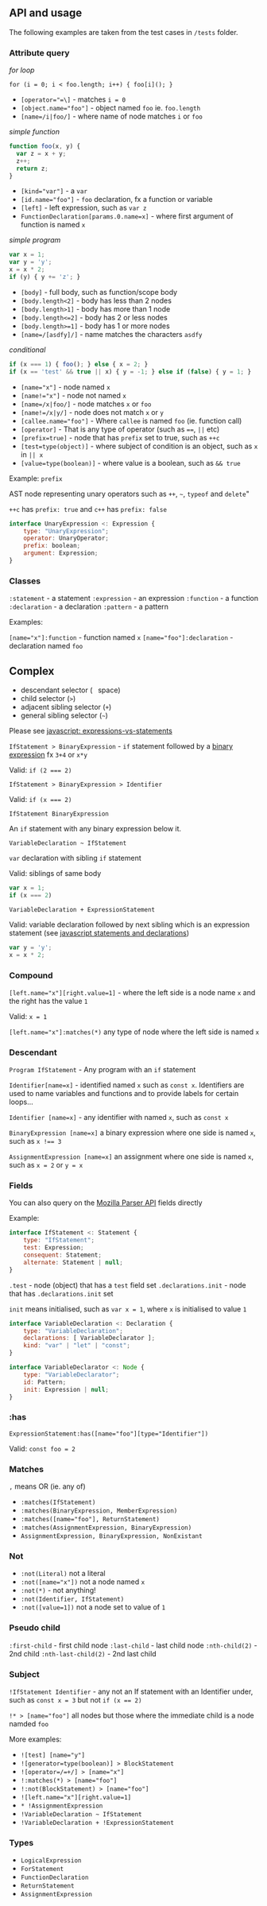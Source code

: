 ## API and usage

The following examples are taken from the test cases in `/tests` folder.

### Attribute query

*for loop*

`for (i = 0; i < foo.length; i++) { foo[i](); }`

- `[operator="=\]` - matches `i = 0`
- `[object.name="foo"]` - object named `foo` ie. `foo.length`
- `[name=/i|foo/]` - where name of node matches `i` or `foo`

*simple function*

```js
function foo(x, y) {
  var z = x + y;
  z++;
  return z;
}
```

- `[kind="var"]` - a `var`
- `[id.name="foo"]` - `foo` declaration, fx a function or variable
- `[left]` - left expression, such as `var z`
- `FunctionDeclaration[params.0.name=x]` - where first argument of function is named `x`

*simple program*

```js
var x = 1;
var y = 'y';
x = x * 2;
if (y) { y += 'z'; }
```

- `[body]` - full body, such as function/scope body
- `[body.length<2]` - body has less than 2 nodes
- `[body.length>1]` - body has more than 1 node
- `[body.length<=2]` - body has 2 or less nodes
- `[body.length>=1]` - body has 1 or more nodes
- `[name=/[asdfy]/]` - name matches the characters `asdfy`

*conditional*

```js
if (x === 1) { foo(); } else { x = 2; }
if (x == 'test' && true || x) { y = -1; } else if (false) { y = 1; }
```

- `[name="x"]` - node named `x`
- `[name!="x"]` - node not named `x`
- `[name=/x|foo/]` - node matches `x` or `foo`
- `[name!=/x|y/]` - node does not match `x` or `y`
- `[callee.name="foo"]` - Where `callee` is named `foo` (ie. function call)
- `[operator]` - That is any type of operator (such as `==`, `||` etc)
- `[prefix=true]` - node that has `prefix` set to true, such as `++c`
- `[test=type(object)]` - where subject of condition is an object, such as `x` in `|| x`
- `[value=type(boolean)]` - where value is a boolean, such 
as `&& true`

Example: `prefix`

AST node representing unary operators such as `++`, `~`, `typeof` and `delete`"

`++c` has `prefix: true` and `c++` has `prefix: false`

```js
interface UnaryExpression <: Expression {
    type: "UnaryExpression";
    operator: UnaryOperator;
    prefix: boolean;
    argument: Expression;
}
```

### Classes

`:statement` - a statement
`:expression` - an expression
`:function` - a function
`:declaration` - a declaration
`:pattern` - a pattern

Examples:

`[name="x"]:function` - function named `x`
`[name="foo"]:declaration` - declaration named `foo`

## Complex

- descendant selector (` ` space)
- child selector (`>`)
- adjacent sibling selector (`+`)
- general sibling selector (`~`)

Please see [javascript: expressions-vs-statements](http://www.2ality.com/2012/09/expressions-vs-statements.html)

`IfStatement > BinaryExpression` - `if` statement followed by a [binary expression](https://developer.mozilla.org/en-US/docs/Web/JavaScript/Guide/Expressions_and_Operators) fx `3+4` or `x*y`

Valid: `if (2 === 2)`

`IfStatement > BinaryExpression > Identifier`

Valid: `if (x === 2)`

`IfStatement BinaryExpression`

An `if` statement with any binary expression below it.

`VariableDeclaration ~ IfStatement`

`var` declaration with sibling `if` statement

Valid: siblings of same body
```js
var x = 1;
if (x === 2)
```

`VariableDeclaration + ExpressionStatement`

Valid: variable declaration followed by next sibling which is an expression statement (see [javascript statements and declarations](https://developer.mozilla.org/en-US/docs/Web/JavaScript/Reference/Statements))

```js
var y = 'y';
x = x * 2;
```

### Compound

`[left.name="x"][right.value=1]` - where the left side is a node name `x` and the right has the value `1`

Valid: `x = 1`

`[left.name="x"]:matches(*)` any type of node where the left side is named `x`

### Descendant

`Program IfStatement` - Any program with an `if` statement

`Identifier[name=x]` - identified named `x` such as `const x`. Identifiers are used to name variables and functions and to provide labels for certain loops...

`Identifier [name=x]` - any identifier with named `x`, such as `const x`

`BinaryExpression [name=x]` a binary expression where one side is named `x`, such as `x !== 3`

`AssignmentExpression [name=x]` an assignment where one side is named `x`, such as `x = 2` or `y = x`

### Fields

You can also query on the [Mozilla Parser API](https://developer.mozilla.org/en-US/docs/Mozilla/Projects/SpiderMonkey/Parser_API) fields directly

Example:

```js
interface IfStatement <: Statement {
    type: "IfStatement";
    test: Expression;
    consequent: Statement;
    alternate: Statement | null;
}
```

`.test` - node (object) that has a `test` field set
`.declarations.init` - node that has `.declarations.init` set

`init` means initialised, such as `var x = 1`, where `x` is initialised to value `1`

```js
interface VariableDeclaration <: Declaration {
    type: "VariableDeclaration";
    declarations: [ VariableDeclarator ];
    kind: "var" | "let" | "const";
}

interface VariableDeclarator <: Node {
    type: "VariableDeclarator";
    id: Pattern;
    init: Expression | null;
}
```

### :has

`ExpressionStatement:has([name="foo"][type="Identifier"])`

Valid: `const foo = 2`

### Matches

`,` means OR (ie. any of)

- `:matches(IfStatement)`
- `:matches(BinaryExpression, MemberExpression)`
- `:matches([name="foo"], ReturnStatement)`
- `:matches(AssignmentExpression, BinaryExpression)`
- `AssignmentExpression, BinaryExpression, NonExistant`

### Not

- `:not(Literal)` not a literal
- `:not([name="x"])` not a node named `x`
- `:not(*)` - not anything!
- `:not(Identifier, IfStatement)`
- `:not([value=1])` not a node set to value of `1`

### Pseudo child

`:first-child` - first child node
`:last-child` - last child node
`:nth-child(2)` - 2nd child
`:nth-last-child(2)` - 2nd last child

### Subject

`!IfStatement Identifier` - any not an If statement with an Identifier under, such as `const x = 3` but not `if (x == 2)`

`!* > [name="foo"]` all nodes but those where the immediate child is a node namded `foo` 

More examples:

- `![test] [name="y"]`
- `![generator=type(boolean)] > BlockStatement`
- `![operator=/=+/] > [name="x"]`
- `!:matches(*) > [name="foo"]`
- `!:not(BlockStatement) > [name="foo"]`
- `![left.name="x"][right.value=1]`
- `* !AssignmentExpression`
- `!VariableDeclaration ~ IfStatement`
- `!VariableDeclaration + !ExpressionStatement`

### Types

- `LogicalExpression`
- `ForStatement`
- `FunctionDeclaration`
- `ReturnStatement`
- `AssignmentExpression`
